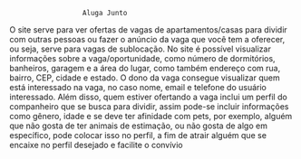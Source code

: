                       Aluga Junto
O site serve para ver ofertas de vagas de apartamentos/casas para dividir
com outras pessoas ou fazer o anúncio da vaga que você tem a oferecer, ou seja,
serve para vagas de sublocação. No site é possível visualizar informações sobre a
vaga/oportunidade, como número de dormitórios, banheiros, garagem e a área do
lugar, como também endereço com rua, bairro, CEP, cidade e estado. O dono da
vaga consegue visualizar quem está interessado na vaga, no caso nome, email e
telefone do usuário interessado.
Além disso, quem estiver ofertando a vaga inclui um perfil do companheiro
que se busca para dividir, assim pode-se incluir informações como gênero, idade e
se deve ter afinidade com pets, por exemplo, alguém que não gosta de ter animais
de estimação, ou não gosta de algo em específico, pode colocar isso no perfil, a fim
de atrair alguém que se encaixe no perfil desejado e facilite o convívio
